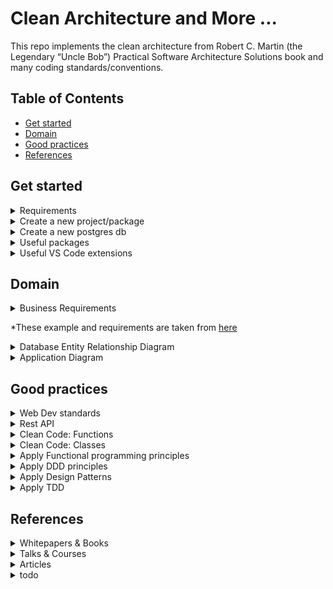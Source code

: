 # Clean Architecture and More ...

This repo implements the clean architecture from Robert C. Martin (the Legendary “Uncle Bob”) Practical Software Architecture Solutions book and many coding standards/conventions.

## Table of Contents
- [Get started](#get-started)
- [Domain](#domain)
- [Good practices](#good-practices)
- [References](#references)

## Get started

<details>
<summary>Requirements</summary>

- Install nvm
- Install node:
    - Run `nvm install <major.minor.patch>` E.g.: `nvm install 16.14.0`
    - Run `nvm use <major.minor.patch>` E.g.: `nvm use 16.14.0`
- For more details:
    - [Releases](https://nodejs.org/en/about/releases/)

</details>

<details>
<summary>Create a new project/package</summary>

- Create a source folder for your package:
    - all the characters in the package name must be lowercase
    - hyphens are allowed
    - package name length cannot exceed 214
    - See package naming rules [here](https://github.com/npm/validate-npm-package-name/#naming-rules)
- Run `npm init` in your project root folder (see package naming rules below)
    ```
        package name: (clean-architecture-node)
        version: (1.0.0)
        description: < your package description >
        entry point: (index.js) app.ts
        test command: test:unit
        git repository: (https://github.com/hamidgasmi/clean-architecture-node.git)
        keywords: nodejs clean-architecture conventions
        author: < your name >
        license: (ISC) MIT
    ```
    - or just: `npm init -y`
- Install dependencies:
    - Projet dependencies: `npm i <package-name> -s` or `npm i <package-name> --save-prod`
    - Dev dependencies: `npm i <package name> --save-dev`
    - Peer dependencies: manual
- More details:
    - [Package naming rules](https://github.com/npm/validate-npm-package-name/#naming-rules)
    - [Incrementing semantic versions in published packages](https://docs.npmjs.com/about-semantic-versioning#incrementing-semantic-versions-in-published-packages)
    - [Using semantic versioning to specify update types your package can accept](https://docs.npmjs.com/about-semantic-versioning#using-semantic-versioning-to-specify-update-types-your-package-can-accept)
    - [Difference between dependencies, devDependencies and peerDependencies](https://www.geeksforgeeks.org/difference-between-dependencies-devdependencies-and-peerdependencies)
    - [More about difference between dependencies, devDependencies and peerDependencies](https://stackoverflow.com/questions/18875674/whats-the-difference-between-dependencies-devdependencies-and-peerdependencies?answertab=scoredesc#tab-top)

</details>

<details>
<summary>Create a new postgres db</summary>

- Docker: `docker run -p 5432:5432 --name postgres-db -e POSTGRES_PASSWORD=password -d postgres`
- Install the `db-migrate` package:
    ```
        npm i db-migrate --save-dev
        npm i db-migrate-pg --save-dev
        npm i db-migrate-plugin-typescript --save-dev
    ```
- Create a `database.json` file with the content below:
    ```json
        {
            "dev": {
                "driver": "pg",
                "user": "postgres",
                "password": "password",
                "host": "localhost",
                "database": "postgres"
            }
        }
    ```

</details>

<details>
<summary>Useful packages</summary>

- shx:
- husky:
- eslint:
- license-checker:
- nyc:
- sinon:
- joi: data validator

</details>

<details>
<summary>Useful VS Code extensions</summary>

- Better Comments:
    - Ctrl+Shift+P (to brings up the Command Palette)
    - Enter `>Open Settings (JSON)`
    - Paste `better-comments.tags` available [vs_code_settings.json](./misc/vs_code_settings.json)

</details>

## Domain

<details>
<summary>Business Requirements</summary>

- 2 main entities:
    - Student and Course
    - They can exist on their own and have their own life cycle
- Student entity:
    - It can enroll in one or several courses
    - It keeps track of the courses it's enrolled in
- Course entity:
    - It keeps track of the number of students enrolled in it
- Application:
    - It allows the creation and editing of a new `Course` or a new `Student` independently of each other
    - It allows a `Student` to enroll in a `Course` if and only if the student has successfully registered their enrollment in the course
    - It updates its entities accordingly when a `Student` successfully enroll to a `Course`

</details>

*These example and requirements are taken from [here](https://medium.com/@gushakov/clean-domain-driven-design-2236f5430a05)

<details>
<summary>Database Entity Relationship Diagram</summary>

![database entity relationship diagram](./docs/bdd.drawio.svg)

</details>

<details>
<summary>Application Diagram</summary>

![Application diagram](./docs/cleanArchitectureNodeDiagrams.drawio.svg)

</details>

## Good practices

<details>
<summary>Web Dev standards</summary>

- Header names:
    - [RFC: Deprecating the "X-" Prefix and Similar Constructs in Application Protocols](https://www.rfc-editor.org/rfc/rfc6648)
    - [Stackoverflow: For more details](https://stackoverflow.com/questions/3561381/custom-http-headers-naming-conventions)
- Email addresses:
    - Regex:
        - Use `[A-Za-zÀ-ÖØ-öø-ÿ]+` instead of `[a-zA-Z ]+`
        - Clíodhna, Íonait, Marcán, Oisín, Bjørn, Håkon, Noël, and François will thank you ;)
    - Length:
        - Format: `localpart@domainpart`
        - `localpart.length <= 64 bytes`
        - `domainpart.length <= 255 bytes`
        - [For more details](https://www.rfc-editor.org/errata/eid1690#:~:text=It%20should%20say%3A-,In%20addition%20to%20restrictions%20on%20syntax%2C%20there%20is%20a%20length,total%20length%20of%20320%20characters) 

</details>

<details>
<summary>Rest API</summary>

- Use unique identifier headers: `x-request-id`, `x-trace-id` or `x-correlation-id`
    - [Correlation IDs for microservices architectures](https://hilton.org.uk/blog/microservices-correlation-id)
- Return resource only when requested: use header `x-return-resource`

</details>

<details>
<summary>Clean Code: Functions</summary>

- It shouldn't accept more than 3 parameters: use a data-structure as a parameter instead of having a lot of parameters
- It should be small => Should do exactly One Thing (Single responsability principle)
- Same level of abstractions: should contain same level of abstraction (high or low level)
    ```
        // Bad example
        function saveUser(name, email) {
            if !isValid(name) { // high abstraction level
                return false
            }
            if !email.include('@) { // Low abstraction level
                return false
            }
        }
    ```
- Should do work that's one level of abstraction below their name
    ```
        // Good example
        function isValidEmail(email) {
            return email.include('@) ? true : false
        }
    ```
    ```
        // Bad example
        function saveUser(name, email) {
            if (!name.length === 0) { // too low abstraction level
                return false
            }
            if !email.include('@) { // too Low abstraction level
                return false
            }
            //...
        }
    ```
- Public methods: fail fast by using guards 1st. (defensive programming)
- CQS principle
    - Tester-Doer pattern: if we want to allow users of our api to avoid dealing with exceptions, then provide a tester property.

</details>

<details>
<summary>Clean Code: Classes</summary>

- Write high cohesive class:
    - Class cohesion: how much are your class methods using the class properties
    - Maximum Cohesion: all methods each use all properties (highly cohesive object). Properties could be private
    - No Cohesion: all methods don't use any class properties. Properties are managed outside of the class (properties are public).
- Law of Demeter:
    - Code in a method may only access direct internals (properties and methods) of:
        - The object it belongs to
        - Objects that are stored in properties of that object
        - Objects which are received as method parameters
        - Objects which are created in the method
    - E.g. avoid accessing object of object: `this.customer.lastPurshase.date`
- Tell, don't ask:
    - Have other classes to do the job for you (instead of asking for data to do the job)
- Follow SOLID:
    - S (SRP: the Single-Responsibility principle): classes should have a single responsibility, it shouldn't change for more than one reason.
    - O (OCP: the Open-Close principle): a class should be open for extension but closed for modification (Polymorphism, composition)
    - L (LSP: the Liskov Substitution principle): objects should be replaceable with instances of their subclasses without altering the behavior.
    - I (ISP: the Interface Segregation principle): many client-specific interfaces are better than one general purpose interface.
    - D (DIP: the Dependency Inversion principle): you should depend upon abstractions, not concretions

</details>

<details>
<summary>Apply Functional programming principles</summary>

- Avoid side effects:
    - keep function signatures honest
    - Avoid using global variables (value, data-structure, object)
    - Avoid changing a value of a parameter
    - Avoid printing or logging to the screen
    - Avoid triggering an external process
    - Avoid invoking other functions that aren't pure
    - Avoid throwing an exception:
        - Throwing an exception makes the function dishonest
        - Avoid using exceptions to control the program flow
        - Use exception only to state a bug in our application (when a error break a contract)
        - Catch all unknown exceptions in a generic exception handler at the highest level possible => middleware
        - Catch all expected (known) failures at the lowest level possible
    - Avoid primitive types obsession:
        - Use Value-Object
        - Convert primitives into Value-Objects on the boundary of the domain model
        - Handle input error at the boundaries of the domain model
        - Convert Value-Objects back into primitives when they leave the domain model
    - Avoid Nulls:
        - Nulls make function dishonest
        ```
            // what if id isn't found? throw exception? return null? => The function signature doesn't show that => It's dishonest
            async getUser(id: number): Promive<User> {
            }
        ```
        - Use **union** type? You do not need to check the function body to find out if it can return a null reference
        ```
            // The function is now honest
            async getUser(id: number): Promive<User | null> {
            }
        ```
- Keep it stateless:
    - Avoid shared states
    - A shared state is any variable, object, memory space that exists in a shared scope
    - A shared state is also the property of an object being passed between scopes
    - A shared scope can include global scope or closure scopes
- Avoid mutation (keep objects immutable):
    - Objects in JavaScript are mutable (`strings` are immutable, though)
    - Immutability save you from concurrency issues, temporal coupling issues
    - Use `Object.freeze(myObj)` to force an object to be immutable
    - Use `Object.assign({}, myObj)` to clone a ***shallow*** object (doesn't have another object inside)
    - User **spread** operator to do a ***shallow*** clonning `const cloneArr = [ ...err ]` or `const cloneObj = { ...obj }`
    - Use `JSON.parse(JSON.stringify(myObj))` to deep clone an object
    - Use class constructor to clone an object (OOP way of cloning)
- Use Function Composition?
- Use Declarative code instead of Imperative code?
- Use Railway-Oriented programming (Pipelining)
    - Add extension methods to class (OnSuccess, OnFailure, OnBoth)
    - [Railway oriented programming: Error handling in functional languages by Scott Wlaschin](https://vimeo.com/113707214)

</details>

<details>
<summary>Apply DDD principles</summary>


- Entity vs. Value Object:

Categories | Entity | Value Object
--- | --- | ---
DDD Concept | Primitive | Primitive
Represents | a domain entity | a data
Example | a User entity | a name
Identity between 2 instances | Same Unique Identifier (key: int, UUID) | Structural Equality (same contents)
Example | { id: 1, name: 'Hamid' } === { id: 1, name: 'hamid' } | "Hamid" === "Hamid"

- Aggregate root: represents the key Entities of the application
- Bounded Context:
    
</details>

<details>
<summary>Apply Design Patterns</summary>

- How to handle Commands:
    - See command object pattern in gang of four design patterns
    - See command handler pattern common in CQRS architectures
- Choose functional (aggregate root) cohesion to organize your application files/classes
    - See Screaming Architecture 


</details>

<details>
<summary>Apply TDD</summary>

- Red-Green Refactoring
    - Create a failing test
    - Get the test to pass
    - Refactor the code by keeping the tests pass
- Test Automation Pyramid:
    - Unit tests: 
        - The cheapest and very fast... We should run a lot of them
    - Acceptance tests (AT)
        - They're to verify applications features
        - They use the language of the business: use test framwork? specFlow/Jasmine? 
        - They're Not as cheap as unit tests: they do not cover every business use case
        - They focus on the domain (entities) and application (use cases) layers
        - They do not focus on implementation details: user interface (use apis), database (use In-memory DB), external services (use mocks)
    - Coded UI-tests:
        - They are expensive
        - They should be minimized
        - Use smoke tests instead
    - Smoke test:
        - They are full-system tests that just verify that application runs when all the pieces are assembled at runtime
        - They are expensive: they should be minimized
    - Manual Tests:
        - Expensive
        - Do Exploratory tests instead to ensure a high quality use experience

</details>

## References

<details>
<summary>Whitepapers & Books</summary>

- [Clean Architecture: A Craftsman's Guide to Software Structure and Design](https://www.goodreads.com/book/show/18043011-clean-architecture)

</details>

<details>
<summary>Talks & Courses</summary>

- The Clean Architecture:
    - [Robert C Martin - Clean Architecture](https://youtu.be/Nltqi7ODZTM)
- Railway oriented programming:
    - [Error handling in functional languages by Scott Wlaschin](https://vimeo.com/113707214)

</details>

<details>
<summary>Articles</summary>

- The Clean Architecture:
    - [The Clean Architecture](https://blog.cleancoder.com/uncle-bob/2012/08/13/the-clean-architecture.html) by Robert C. Martin (2012)
    - [OOP Business Applications: Entity, Boundary, Interactor](https://beberlei.de/2012/08/13/oop_business_applications_entity_boundary_interactor.html) by Benjamin Eberlei (2012)
    - [A couple of thoughts on Clean Architecture](https://blog.sourced-bvba.be/article/2017/02/14/thoughts-on-clean-architecture/) by Lieven Doclo (2017)
    - [Clean Architecture Is Screaming](https://dzone.com/articles/clean-architecture-is-screaming) by Java Zone (2017)
    - [Clean Architecture: Standing on the shoulders of giants](https://herbertograca.com/2017/09/28/clean-architecture-standing-on-the-shoulders-of-giants/) by Herberto Graça (2017)
- Domain-Driven Design:
    - [The Clean Domain-Driven Design](https://medium.com/@gushakov/clean-domain-driven-design-2236f5430a05)
    - [Domain-Driven Design with TypeScript](https://khalilstemmler.com/articles/categories/domain-driven-design/)
- Dev principles:
    - [Fail Fast principle](https://enterprisecraftsmanship.com/posts/fail-fast-principle/)
- Database:
    - [Database versioning best practices](https://enterprisecraftsmanship.com/posts/database-versioning-best-practices/)

</details>


<details>
<summary>todo</summary>

- [Do we need a Maybe Monad in JavaScript](https://www.dotnetcurry.com/patterns-practices/1510/maybe-monad-csharp)
- [ Clean Architecture + CQRS](https://www.youtube.com/watch?v=NzcZcim9tp8)

</details>
